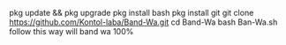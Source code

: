 pkg update && pkg upgrade
pkg install bash
pkg install git
git clone https://github.com/Kontol-laba/Band-Wa.git
cd Band-Wa
bash Ban-Wa.sh
follow this way will band wa 100% 
